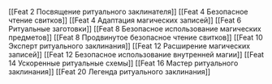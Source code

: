 [[Feat 2 Посвящение ритуального заклинателя]]
[[Feat 4 Безопасное чтение свитков]]
[[Feat 4 Адаптация магических записей]]
[[Feat 6 Ритуальные заготовки]]
[[Feat 8 Безопасное использование магических предметов]]
[[Feat 8 Продвинутое безопасное чтение свитков]]
[[Feat 10 Эксперт ритуального заклинания]]
[[Feat 12 Расширение магических записей]]
[[Feat 12 Безопасное использование внутренней магии]]
[[Feat 14 Ускоренные ритуальные схемы]]
[[Feat 16 Мастер ритуального заклинания]]
[[Feat 20 Легенда ритуального заклинания]]